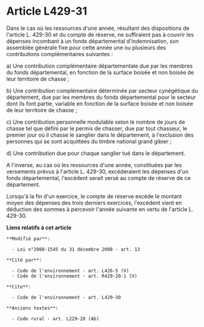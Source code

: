 # Article L429-31

Dans le cas où les ressources d'une année, résultant des dispositions de l'article L. 429-30 et du compte de réserve, ne
suffiraient pas à couvrir les dépenses incombant à un fonds départemental d'indemnisation, son assemblée générale fixe pour
cette année une ou plusieurs des contributions complémentaires suivantes : 

a) Une contribution complémentaire départementale due par les membres du fonds départemental, en fonction de la surface
boisée et non boisée de leur territoire de chasse ; 

b) Une contribution complémentaire déterminée par secteur cynégétique du département, due par les membres du fonds
départemental pour le secteur dont ils font partie, variable en fonction de la surface boisée et non boisée de leur
territoire de chasse ; 

c) Une contribution personnelle modulable selon le nombre de jours de chasse tel que défini par le permis de chasser, due par
tout chasseur, le premier jour où il chasse le sanglier dans le département, à l'exclusion des personnes qui se sont
acquittées du timbre national grand gibier ; 

d) Une contribution due pour chaque sanglier tué dans le département.

A l'inverse, au cas où les ressources d'une année, constituées par les versements prévus à l'article L. 429-30, excéderaient
les dépenses d'un fonds départemental, l'excédent serait versé au compte de réserve de ce département. 

Lorsqu'à la fin d'un exercice, le compte de réserve excède le montant moyen des dépenses des trois derniers exercices,
l'excédent vient en déduction des sommes à percevoir l'année suivante en vertu de l'article L. 429-30.

**Liens relatifs à cet article**

	**Modifié par**:

	  - Loi n°2008-1545 du 31 décembre 2008 - art. 13

	**Cité par**:

	  - Code de l'environnement - art. L426-5 (V)
	  - Code de l'environnement - art. R429-20-1 (V)

	**Cite**:

	  - Code de l'environnement - art. L429-30

	**Anciens textes**:

	  - Code rural - art. L229-28 (Ab)
